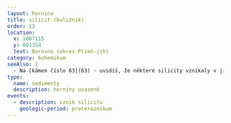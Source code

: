 ```yaml
---
layout: hornina
title: silicit (buližník)
order: 13
location:
  x: 1087115
  y: 801354
  text: Borovno (okres Plzeň-jih)
category: bohemikum
seeAlso: |
  - Na [kámen číslo 63](63) - uvidíš, že některé silicity vznikaly v jiné době, ve zcela odlišném prostředí, vypadají úplně jinak a přes to mají podobné složení jako já.
type:
  name: sedimenty
  description: horniny usazené
events:
  - description: vznik silicitu
    geologic-period: proterozoikum
---
```



